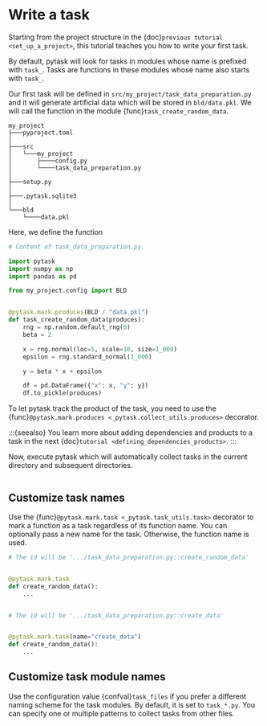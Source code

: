 # Write a task

Starting from the project structure in the
{doc}`previous tutorial <set_up_a_project>`, this tutorial teaches you how to
write your first task.

By default, pytask will look for tasks in modules whose name is prefixed with `task_`.
Tasks are functions in these modules whose name also starts with `task_`.

Our first task will be defined in `src/my_project/task_data_preparation.py` and it will
generate artificial data which will be stored in `bld/data.pkl`. We will call the
function in the module {func}`task_create_random_data`.

```
my_project
├───pyproject.toml
│
├───src
│   └───my_project
│       ├────config.py
│       └────task_data_preparation.py
│
├───setup.py
│
├───.pytask.sqlite3
│
└───bld
    └────data.pkl
```

Here, we define the function

```python
# Content of task_data_preparation.py.

import pytask
import numpy as np
import pandas as pd

from my_project.config import BLD


@pytask.mark.produces(BLD / "data.pkl")
def task_create_random_data(produces):
    rng = np.random.default_rng(0)
    beta = 2

    x = rng.normal(loc=5, scale=10, size=1_000)
    epsilon = rng.standard_normal(1_000)

    y = beta * x + epsilon

    df = pd.DataFrame({"x": x, "y": y})
    df.to_pickle(produces)
```

To let pytask track the product of the task, you need to use the
{func}`@pytask.mark.produces <_pytask.collect_utils.produces>` decorator.

:::{seealso}
You learn more about adding dependencies and products to a task in the next
{doc}`tutorial <defining_dependencies_products>`.
:::

Now, execute pytask which will automatically collect tasks in the current directory and
subsequent directories.

```{image} /_static/images/how-to-write-a-task.png
```

## Customize task names

Use the {func}`@pytask.mark.task <_pytask.task_utils.task>` decorator to mark a function
as a task regardless of its function name. You can optionally pass a new name for the
task. Otherwise, the function name is used.

```python
# The id will be '.../task_data_preparation.py::create_random_data'


@pytask.mark.task
def create_random_data():
    ...


# The id will be '.../task_data_preparation.py::create_data'


@pytask.mark.task(name="create_data")
def create_random_data():
    ...
```

## Customize task module names

Use the configuration value {confval}`task_files` if you prefer a different naming
scheme for the task modules. By default, it is set to `task_*.py`. You can specify one
or multiple patterns to collect tasks from other files.
